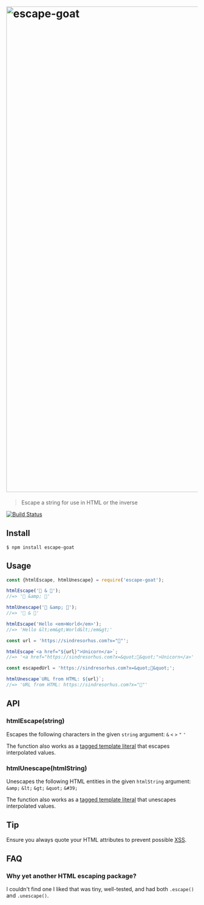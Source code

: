 <h1>
	<img src="logo.jpg" width="1280" alt="escape-goat">
</h1>

> Escape a string for use in HTML or the inverse

[![Build Status](https://travis-ci.org/sindresorhus/escape-goat.svg?branch=master)](https://travis-ci.org/sindresorhus/escape-goat)

## Install

```
$ npm install escape-goat
```

## Usage

```js
const {htmlEscape, htmlUnescape} = require('escape-goat');

htmlEscape('🦄 & 🐐');
//=> '🦄 &amp; 🐐'

htmlUnescape('🦄 &amp; 🐐');
//=> '🦄 & 🐐'

htmlEscape('Hello <em>World</em>');
//=> 'Hello &lt;em&gt;World&lt;/em&gt;'

const url = 'https://sindresorhus.com?x="🦄"';

htmlEscape`<a href="${url}">Unicorn</a>`;
//=> '<a href="https://sindresorhus.com?x=&quot;🦄&quot;">Unicorn</a>'

const escapedUrl = 'https://sindresorhus.com?x=&quot;🦄&quot;';

htmlUnescape`URL from HTML: ${url}`;
//=> 'URL from HTML: https://sindresorhus.com?x="🦄"'
```

## API

### htmlEscape(string)

Escapes the following characters in the given `string` argument: `&` `<` `>` `"` `'`

The function also works as a [tagged template literal](https://developer.mozilla.org/en/docs/Web/JavaScript/Reference/Template_literals#Tagged_template_literals) that escapes interpolated values.

### htmlUnescape(htmlString)

Unescapes the following HTML entities in the given `htmlString` argument: `&amp;` `&lt;` `&gt;` `&quot;` `&#39;`

The function also works as a [tagged template literal](https://developer.mozilla.org/en/docs/Web/JavaScript/Reference/Template_literals#Tagged_template_literals) that unescapes interpolated values.

## Tip

Ensure you always quote your HTML attributes to prevent possible [XSS](https://en.wikipedia.org/wiki/Cross-site_scripting).

## FAQ

### Why yet another HTML escaping package?

I couldn't find one I liked that was tiny, well-tested, and had both `.escape()` and `.unescape()`.
